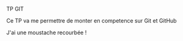 TP GIT

Ce TP va me permettre de monter en competence sur Git et GitHub

J'ai une moustache recourbée !
